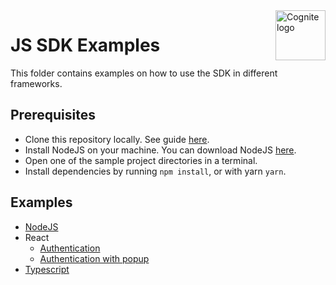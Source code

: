 <a href="https://cognite.com/">
    <img src="../cognite_logo.png" alt="Cognite logo" title="Cognite" align="right" height="80" />
</a>

JS SDK Examples
==========================

This folder contains examples on how to use the SDK in different frameworks.

## Prerequisites

- Clone this repository locally. See guide [here](https://help.github.com/en/articles/cloning-a-repository).
- Install NodeJS on your machine. You can download NodeJS [here](https://nodejs.org/en/download/).
- Open one of the sample project directories in a terminal.
- Install dependencies by running `npm install`, or with yarn `yarn`.

## Examples

- [NodeJS](./nodejs)
- React
  - [Authentication](./react/authentication)
  - [Authentication with popup](./react/authentication-with-popup)
- [Typescript](./typescript)

